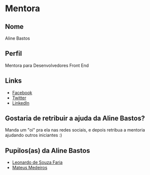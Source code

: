 # Mentora

## Nome

Aline Bastos

## Perfil

Mentora para Desenvolvedores Front End

## Links

* [Facebook](https://www.facebook.com/alineabp)
* [Twitter](https://twitter.com/AlineBastos)
* [LinkedIn](https://www.linkedin.com/in/alinebastos/)

## Gostaria de retribuir a ajuda da Aline Bastos?

Manda um "oi" pra ela nas redes sociais, e depois retribua a mentoria ajudando outros iniciantes :)

## Pupilos(as) da Aline Bastos

* [Leonardo de Souza Faria](/profiles/pupils/profiles/leonardofaria.md)
* [Mateus Medeiros](/profiles/pupils/profiles/MateusMedeiros.md)
